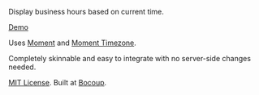 Display business hours based on current time.

[Demo](https://rawgithub.com/incompl/hours/master/demo.html)

Uses [Moment](http://momentjs.com/) and [Moment Timezone](http://momentjs.com/timezone/).

Completely skinnable and easy to integrate with no server-side changes needed.

[MIT License](https://github.com/incompl/hours/blob/master/LICENSE). Built at [Bocoup](http://bocoup.com).
